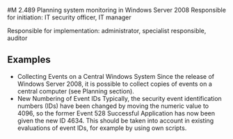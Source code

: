 #M 2.489 Planning system monitoring in Windows Server 2008
Responsible for initiation: IT security officer, IT manager

Responsible for implementation: administrator, specialist responsible, auditor



## Examples 
* Collecting Events on a Central Windows System Since the release of Windows Server 2008, it is possible to collect copies of events on a central computer (see Planning section).
* New Numbering of Event IDs Typically, the security event identification numbers (IDs) have been changed by moving the numeric value to 4096, so the former Event 528 Successful Application has now been given the new ID 4634. This should be taken into account in existing evaluations of event IDs, for example by using own scripts.




